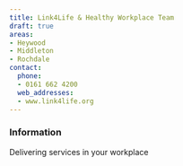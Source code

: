 ```yaml
---
title: Link4Life & Healthy Workplace Team
draft: true
areas:
- Heywood
- Middleton
- Rochdale
contact:
  phone:
  - 0161 662 4200
  web_addresses:
  - www.link4life.org
---
```


### Information
Delivering services in your workplace

